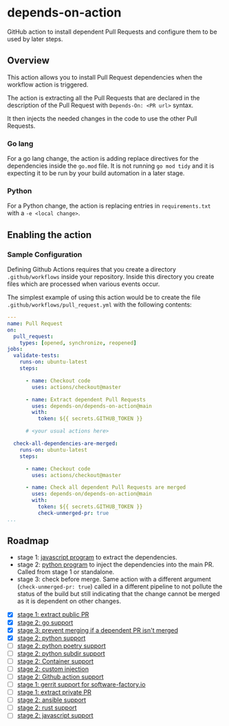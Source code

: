# depends-on-action

GitHub action to install dependent Pull Requests and configure them to be used
by later steps.

## Overview

This action allows you to install Pull Request dependencies when the workflow
action is triggered.

The action is extracting all the Pull Requests that are declared in
the description of the Pull Request with `Depends-On: <PR url>`
syntax.

It then injects the needed changes in the code to use the other Pull Requests.

### Go lang

For a go lang change, the action is adding replace directives for the
dependencies inside the `go.mod` file. It is not running `go mod tidy`
and it is expecting it to be run by your build automation in a later
stage.

### Python

For a Python change, the action is replacing entries in
`requirements.txt` with a `-e <local change>`.

## Enabling the action

### Sample Configuration

Defining Github Actions requires that you create a directory
`.github/workflows` inside your repository.  Inside this directory you
create files which are processed when various events occur.

The simplest example of using this action would be to create the file
`.github/workflows/pull_request.yml` with the following contents:

```yaml
---
name: Pull Request
on:
  pull_request:
    types: [opened, synchronize, reopened]
jobs:
  validate-tests:
    runs-on: ubuntu-latest
    steps:

      - name: Checkout code
        uses: actions/checkout@master

      - name: Extract dependent Pull Requests
        uses: depends-on/depends-on-action@main
        with:
          token: ${{ secrets.GITHUB_TOKEN }}

      # <your usual actions here>

  check-all-dependencies-are-merged:
    runs-on: ubuntu-latest
    steps:

      - name: Checkout code
        uses: actions/checkout@master

      - name: Check all dependent Pull Requests are merged
        uses: depends-on/depends-on-action@main
        with:
          token: ${{ secrets.GITHUB_TOKEN }}
          check-unmerged-pr: true
...
```

## Roadmap

- stage 1: [javascript program](index.js) to extract the dependencies.
- stage 2: [python program](depends-on) to inject the dependencies
  into the main PR. Called from stage 1 or standalone.
- stage 3: check before merge. Same action with a different argument
  (`check-unmerged-pr: true`) called in a different pipeline to not
  pollute the status of the build but still indicating that the change
  cannot be merged as it is dependent on other changes.

- [x] [stage 1: extract public PR](https://github.com/depends-on/depends-on-action/issues/2)
- [x] [stage 2: go support](https://github.com/depends-on/depends-on-action/issues/3)
- [x] [stage 3: prevent merging if a dependent PR isn't merged](https://github.com/depends-on/depends-on-action/issues/10)
- [x] [stage 2: python support](https://github.com/depends-on/depends-on-action/issues/8)
- [ ] [stage 2: python poetry support](https://github.com/depends-on/depends-on-action/issues/18)
- [ ] [stage 2: python subdir support](https://github.com/depends-on/depends-on-action/issues/19)
- [ ] [stage 2: Container support](https://github.com/depends-on/depends-on-action/issues/17)
- [ ] [stage 2: custom injection](https://github.com/depends-on/depends-on-action/issues/4)
- [ ] [stage 2: Github action support](https://github.com/depends-on/depends-on-action/issues/5)
- [ ] [stage 1: gerrit support for software-factory.io](https://github.com/depends-on/depends-on-action/issues/6)
- [ ] [stage 1: extract private PR](https://github.com/depends-on/depends-on-action/issues/7)
- [ ] [stage 2: ansible support](https://github.com/depends-on/depends-on-action/issues/9)
- [ ] [stage 2: rust support](https://github.com/depends-on/depends-on-action/issues/11)
- [ ] [stage 2: javascript support](https://github.com/depends-on/depends-on-action/issues/12)
